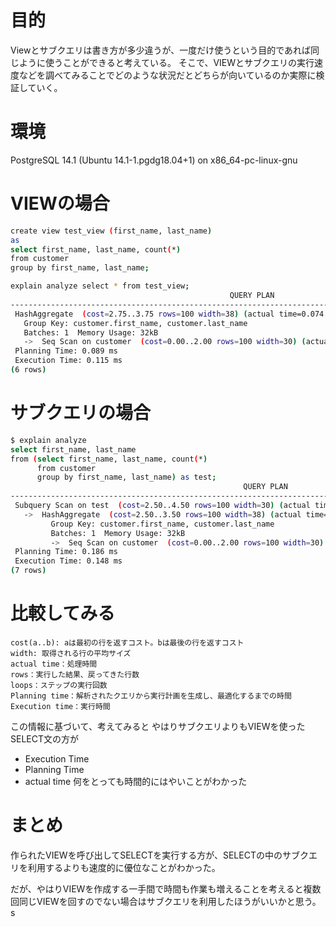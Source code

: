 # 目的
Viewとサブクエリは書き方が多少違うが、一度だけ使うという目的であれば同じように使うことができると考えている。
そこで、VIEWとサブクエリの実行速度などを調べてみることでどのような状況だとどちらが向いているのか実際に検証していく。

# 環境
PostgreSQL 14.1 (Ubuntu 14.1-1.pgdg18.04+1) on x86_64-pc-linux-gnu

# VIEWの場合
```bash
create view test_view (first_name, last_name)
as
select first_name, last_name, count(*)
from customer
group by first_name, last_name;

explain analyze select * from test_view;
                                                 QUERY PLAN
-------------------------------------------------------------------------------------------------------------
 HashAggregate  (cost=2.75..3.75 rows=100 width=38) (actual time=0.074..0.085 rows=100 loops=1)
   Group Key: customer.first_name, customer.last_name
   Batches: 1  Memory Usage: 32kB
   ->  Seq Scan on customer  (cost=0.00..2.00 rows=100 width=30) (actual time=0.004..0.009 rows=100 loops=1)
 Planning Time: 0.089 ms
 Execution Time: 0.115 ms
(6 rows)
```


# サブクエリの場合

```bash
$ explain analyze 
select first_name, last_name
from (select first_name, last_name, count(*)
      from customer
      group by first_name, last_name) as test;
                                                    QUERY PLAN
-------------------------------------------------------------------------------------------------------------------
 Subquery Scan on test  (cost=2.50..4.50 rows=100 width=30) (actual time=0.074..0.106 rows=100 loops=1)
   ->  HashAggregate  (cost=2.50..3.50 rows=100 width=38) (actual time=0.073..0.092 rows=100 loops=1)
         Group Key: customer.first_name, customer.last_name
         Batches: 1  Memory Usage: 32kB
         ->  Seq Scan on customer  (cost=0.00..2.00 rows=100 width=30) (actual time=0.008..0.018 rows=100 loops=1)
 Planning Time: 0.186 ms
 Execution Time: 0.148 ms
(7 rows)
```

# 比較してみる

```
cost(a..b): aは最初の行を返すコスト。bは最後の行を返すコスト
width: 取得される行の平均サイズ
actual time：処理時間
rows：実行した結果、戻ってきた行数
loops：ステップの実行回数
Planning time：解析されたクエリから実行計画を生成し、最適化するまでの時間
Execution time：実行時間
```
この情報に基づいて、考えてみると
やはりサブクエリよりもVIEWを使ったSELECT文の方が
- Execution Time
- Planning Time
- actual time
何をとっても時間的にはやいことがわかった

# まとめ
作られたVIEWを呼び出してSELECTを実行する方が、SELECTの中のサブクエリを利用するよりも速度的に優位なことがわかった。

だが、やはりVIEWを作成する一手間で時間も作業も増えることを考えると複数回同じVIEWを回すのでない場合はサブクエリを利用したほうがいいかと思う。s